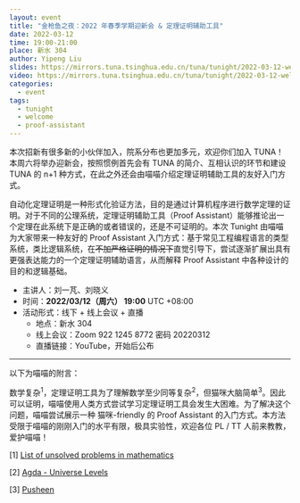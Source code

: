 ```yaml
---
layout: event
title: "金枪鱼之夜：2022 年春季学期迎新会 & 定理证明辅助工具"
date: 2022-03-12
time: 19:00-21:00
place: 新水 304
author: Yipeng Liu
slides: https://mirrors.tuna.tsinghua.edu.cn/tuna/tunight/2022-03-12-welcome-and-proof-assistant/slides.pdf
video: https://mirrors.tuna.tsinghua.edu.cn/tuna/tunight/2022-03-12-welcome-and-proof-assistant/video.mp4
categories:
  - event
tags:
  - tunight
  - welcome
  - proof-assistant
---
```


本次招新有很多新的小伙伴加入，院系分布也更加多元，欢迎你们加入 TUNA！本周六将举办迎新会，按照惯例首先会有 TUNA 的简介、互相认识的环节和建设 TUNA 的 n+1 种方式，在此之外还会由喵喵介绍定理证明辅助工具的友好入门方式。

自动化定理证明是一种形式化验证方法，目的是通过计算机程序进行数学定理的证明。对于不同的公理系统，定理证明辅助工具（Proof Assistant）能够推论出一个定理在此系统下是正确的或者错误的，还是不可证明的。本次 Tunight 由喵喵为大家带来一种友好的 Proof Assistant 入门方式：基于常见工程编程语言的类型系统，类比逻辑系统，在<del>不加严格证明的情况下</del>直觉引导下，尝试逐渐扩展出具有更强表达能力的一个定理证明辅助语言，从而解释 Proof Assistant 中各种设计的目的和逻辑基础。

* 主讲人：刘一芃、刘晓义
* 时间：**2022/03/12（周六） 19:00** UTC +08:00
* 活动形式：线下 + 线上会议 + 直播
  * 地点：新水 304
  * 线上会议：Zoom 922 1245 8772 密码 20220312
  * 直播链接：YouTube，开始后公布

___

以下为喵喵的附言：

数学复杂<sup>1</sup>，定理证明工具为了理解数学至少同等复杂<sup>2</sup>，但猫咪大脑简单<sup>3</sup>。因此可以证明，喵喵使用人类方式尝试学习定理证明工具会发生大困难。为了解决这个问题，喵喵尝试展示一种 猫咪-friendly 的 Proof Assistant 的入门方式。本方法受限于喵喵的刚刚入门的水平有限，极具实验性，欢迎各位 PL / TT 人前来教教，爱护喵喵！

[1] [List of unsolved problems in mathematics](https://en.wikipedia.org/wiki/List_of_unsolved_problems_in_mathematics)

[2] [Agda - Universe Levels](https://agda.readthedocs.io/en/latest/language/universe-levels.html)

[3] [Pusheen](http://pusheen.com/)
